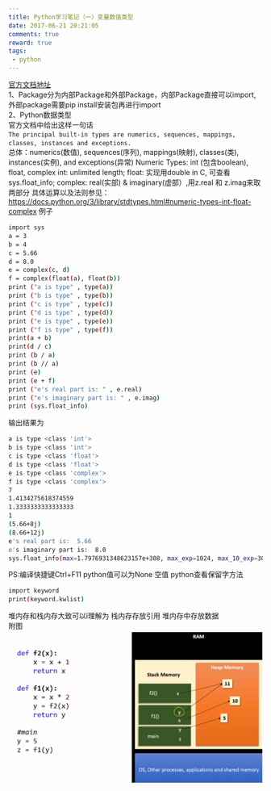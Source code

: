 ```yaml
---
title: Python学习笔记（一）变量数值类型
date: 2017-06-21 20:21:05
comments: true
reward: true
tags: 
 - python
---
```

[官方文档地址](https://docs.python.org/3.6/library/)  
1、Package分为内部Package和外部Package，内部Package直接可以import,外部package需要pip install安装包再进行import  
2、Python数据类型  
官方文档中给出这样一句话  
`The principal built-in types are numerics, sequences, mappings, classes, instances and exceptions.`  
总体：numerics(数值), sequences(序列), mappings(映射), classes(类), instances(实例), and exceptions(异常)
Numeric Types: int (包含boolean), float, complex
int: unlimited length; float: 实现用double in C, 可查看 sys.float_info; complex: real(实部) & imaginary(虚部）,用z.real 和 z.imag来取两部分
具体运算以及法则参见：https://docs.python.org/3/library/stdtypes.html#numeric-types-int-float-complex
例子
<!-- more -->
``` bash
import sys
a = 3
b = 4
c = 5.66
d = 8.0
e = complex(c, d)
f = complex(float(a), float(b))
print ("a is type" , type(a))
print ("b is type" , type(b))
print ("c is type" , type(c))
print ("d is type" , type(d))
print ("e is type" , type(e))
print ("f is type" , type(f))
print(a + b)
print(d / c)
print (b / a)
print (b // a)
print (e)
print (e + f)
print ("e's real part is: " , e.real)
print ("e's imaginary part is: " , e.imag)
print (sys.float_info)
```
输出结果为
``` bash
a is type <class 'int'>
b is type <class 'int'>
c is type <class 'float'>
d is type <class 'float'>
e is type <class 'complex'>
f is type <class 'complex'>
7
1.4134275618374559
1.3333333333333333
1
(5.66+8j)
(8.66+12j)
e's real part is:  5.66
e's imaginary part is:  8.0
sys.float_info(max=1.7976931348623157e+308, max_exp=1024, max_10_exp=308, min=2.2250738585072014e-308, min_exp=-1021, min_10_exp=-307, dig=15, mant_dig=53, epsilon=2.220446049250313e-16, radix=2, rounds=1)
```
PS:编译快捷键Ctrl+F11
python值可以为None 空值
python查看保留字方法
``` bash
import keyword
print(keyword.kwlist)
```
堆内存和栈内存大致可以i理解为 栈内存存放引用 堆内存中存放数据  
附图
![](2017-6-21-two/1.jpg) 

